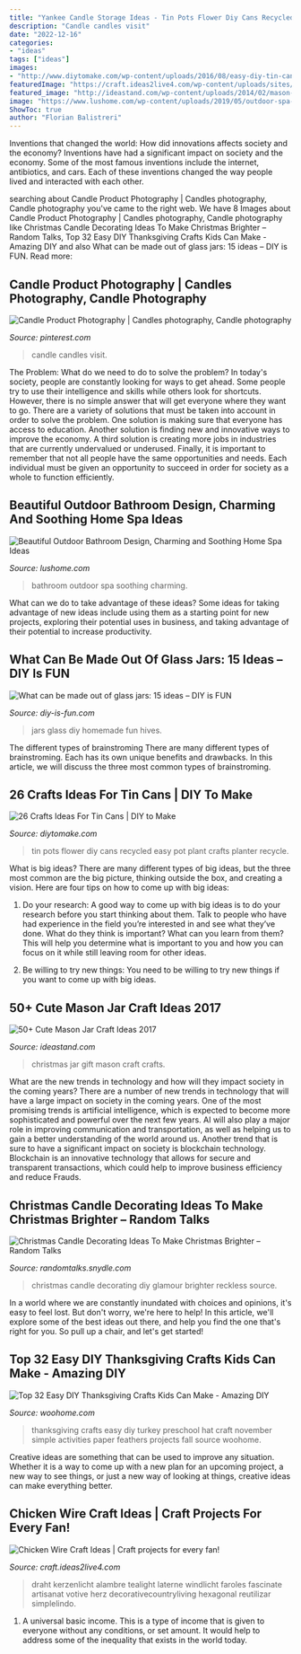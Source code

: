 ```yaml
---
title: "Yankee Candle Storage Ideas - Tin Pots Flower Diy Cans Recycled Easy Pot Plant Crafts Planter Recycle"
description: "Candle candles visit"
date: "2022-12-16"
categories:
- "ideas"
tags: ["ideas"]
images:
- "http://www.diytomake.com/wp-content/uploads/2016/08/easy-diy-tin-can-flower-pots.jpg"
featuredImage: "https://craft.ideas2live4.com/wp-content/uploads/sites/4/2016/07/Chicken-Wire-Craft-Ideas-01.jpg"
featured_image: "http://ideastand.com/wp-content/uploads/2014/02/mason-jar-crafts/christmas-food-gift-13.jpg"
image: "https://www.lushome.com/wp-content/uploads/2019/05/outdoor-spa-bathroom-design-ideas-9.jpg"
ShowToc: true
author: "Florian Balistreri"
---
```



Inventions that changed the world: How did innovations affects society and the economy?
Inventions have had a significant impact on society and the economy. Some of the most famous inventions include the internet, antibiotics, and cars. Each of these inventions changed the way people lived and interacted with each other.

	

		
searching about Candle Product Photography | Candles photography, Candle photography you've came to the right web. We have 8 Images about Candle Product Photography | Candles photography, Candle photography like Christmas Candle Decorating Ideas To Make Christmas Brighter – Random Talks, Top 32 Easy DIY Thanksgiving Crafts Kids Can Make - Amazing DIY and also What can be made out of glass jars: 15 ideas – DIY is FUN. Read more:
		
    
## Candle Product Photography | Candles Photography, Candle Photography

<img loading=lazy src="https://i.pinimg.com/736x/c1/69/50/c16950f9dd9a8be12f63c7476569573a.jpg" onerror="this.onerror=null;this.src='https://tse1.mm.bing.net/th?id=OIP.noezY0MUqxbGrWIDRHr_FQHaLH&amp;pid=15.1';" alt="Candle Product Photography | Candles photography, Candle photography">

_Source: pinterest.com_

>candle candles visit. 

	

The Problem: What do we need to do to solve the problem?
In today's society, people are constantly looking for ways to get ahead. Some people try to use their intelligence and skills while others look for shortcuts. However, there is no simple answer that will get everyone where they want to go. There are a variety of solutions that must be taken into account in order to solve the problem. One solution is making sure that everyone has access to education. Another solution is finding new and innovative ways to improve the economy. A third solution is creating more jobs in industries that are currently undervalued or underused. Finally, it is important to remember that not all people have the same opportunities and needs. Each individual must be given an opportunity to succeed in order for society as a whole to function efficiently.

    
## Beautiful Outdoor Bathroom Design, Charming And Soothing Home Spa Ideas

<img loading=lazy src="https://www.lushome.com/wp-content/uploads/2019/05/outdoor-spa-bathroom-design-ideas-9.jpg" onerror="this.onerror=null;this.src='https://tse2.mm.bing.net/th?id=OIP.N7Zo2fS04BQ_7zDMZL2s6QHaJ3&amp;pid=15.1';" alt="Beautiful Outdoor Bathroom Design, Charming and Soothing Home Spa Ideas">

_Source: lushome.com_

>bathroom outdoor spa soothing charming. 

	

What can we do to take advantage of these ideas?
Some ideas for taking advantage of new ideas include using them as a starting point for new projects, exploring their potential uses in business, and taking advantage of their potential to increase productivity.

    
## What Can Be Made Out Of Glass Jars: 15 Ideas – DIY Is FUN

<img loading=lazy src="http://diy-is-fun.com/wp-content/uploads/2015/04/041415_1701_Whatcanbema5.jpg" onerror="this.onerror=null;this.src='https://tse2.mm.bing.net/th?id=OIP.rOkmXfho4sZ1C8-Bp6WaqQHaJ4&amp;pid=15.1';" alt="What can be made out of glass jars: 15 ideas – DIY is FUN">

_Source: diy-is-fun.com_

>jars glass diy homemade fun hives. 

	

The different types of brainstroming
There are many different types of brainstroming. Each has its own unique benefits and drawbacks. In this article, we will discuss the three most common types of brainstroming.

    
## 26 Crafts Ideas For Tin Cans | DIY To Make

<img loading=lazy src="http://www.diytomake.com/wp-content/uploads/2016/08/easy-diy-tin-can-flower-pots.jpg" onerror="this.onerror=null;this.src='https://tse4.mm.bing.net/th?id=OIP.BGjNPU6TdJyzUdypDnGlCgHaLH&amp;pid=15.1';" alt="26 Crafts Ideas For Tin Cans | DIY to Make">

_Source: diytomake.com_

>tin pots flower diy cans recycled easy pot plant crafts planter recycle. 

	

What is big ideas?
There are many different types of big ideas, but the three most common are the big picture, thinking outside the box, and creating a vision. Here are four tips on how to come up with big ideas:
1. Do your research: A good way to come up with big ideas is to do your research before you start thinking about them. Talk to people who have had experience in the field you’re interested in and see what they’ve done. What do they think is important? What can you learn from them? This will help you determine what is important to you and how you can focus on it while still leaving room for other ideas.

2. Be willing to try new things: You need to be willing to try new things if you want to come up with big ideas.

    
## 50+ Cute Mason Jar Craft Ideas 2017

<img loading=lazy src="http://ideastand.com/wp-content/uploads/2014/02/mason-jar-crafts/christmas-food-gift-13.jpg" onerror="this.onerror=null;this.src='https://tse1.mm.bing.net/th?id=OIP.IOWvQxpGKOKAEkRgncZulQHaHa&amp;pid=15.1';" alt="50+ Cute Mason Jar Craft Ideas 2017">

_Source: ideastand.com_

>christmas jar gift mason craft crafts. 

	

What are the new trends in technology and how will they impact society in the coming years?
There are a number of new trends in technology that will have a large impact on society in the coming years. One of the most promising trends is artificial intelligence, which is expected to become more sophisticated and powerful over the next few years. AI will also play a major role in improving communication and transportation, as well as helping us to gain a better understanding of the world around us. Another trend that is sure to have a significant impact on society is blockchain technology. Blockchain is an innovative technology that allows for secure and transparent transactions, which could help to improve business efficiency and reduce Frauds.

    
## Christmas Candle Decorating Ideas To Make Christmas Brighter – Random Talks

<img loading=lazy src="https://randomtalks.snydle.com/files/2014/11/diy-christmas-candle.jpg" onerror="this.onerror=null;this.src='https://tse1.mm.bing.net/th?id=OIP.nEiaRH0Bee8JnbVA3q2i7AHaK_&amp;pid=15.1';" alt="Christmas Candle Decorating Ideas To Make Christmas Brighter – Random Talks">

_Source: randomtalks.snydle.com_

>christmas candle decorating diy glamour brighter reckless source. 

	

In a world where we are constantly inundated with choices and opinions, it's easy to feel lost. But don't worry, we're here to help! In this article, we'll explore some of the best ideas out there, and help you find the one that's right for you. So pull up a chair, and let's get started!

    
## Top 32 Easy DIY Thanksgiving Crafts Kids Can Make - Amazing DIY

<img loading=lazy src="http://www.woohome.com/wp-content/uploads/2013/11/Thanksgiving-Crafts-Kids-Can-Make-23.jpg" onerror="this.onerror=null;this.src='https://tse2.mm.bing.net/th?id=OIP.V6_dBzJFu3stXDh_TdnQhQHaJ4&amp;pid=15.1';" alt="Top 32 Easy DIY Thanksgiving Crafts Kids Can Make - Amazing DIY">

_Source: woohome.com_

>thanksgiving crafts easy diy turkey preschool hat craft november simple activities paper feathers projects fall source woohome. 

	

Creative ideas are something that can be used to improve any situation. Whether it is a way to come up with a new plan for an upcoming project, a new way to see things, or just a new way of looking at things, creative ideas can make everything better.

    
## Chicken Wire Craft Ideas | Craft Projects For Every Fan!

<img loading=lazy src="https://craft.ideas2live4.com/wp-content/uploads/sites/4/2016/07/Chicken-Wire-Craft-Ideas-01.jpg" onerror="this.onerror=null;this.src='https://tse4.mm.bing.net/th?id=OIP.N9FKlCrWy4Swg6mjBA5nqwHaLD&amp;pid=15.1';" alt="Chicken Wire Craft Ideas | Craft projects for every fan!">

_Source: craft.ideas2live4.com_

>draht kerzenlicht alambre tealight laterne windlicht faroles fascinate artisanat votive herz decorativecountryliving hexagonal reutilizar simplelindo. 

	

1. A universal basic income. This is a type of income that is given to everyone without any conditions, or set amount. It would help to address some of the inequality that exists in the world today.

